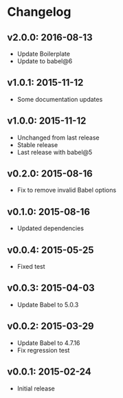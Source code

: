# Changelog

## v2.0.0: 2016-08-13

- Update Boilerplate
- Update to babel@6

## v1.0.1: 2015-11-12

- Some documentation updates

## v1.0.0: 2015-11-12

- Unchanged from last release
- Stable release
- Last release with babel@5

## v0.2.0: 2015-08-16

- Fix to remove invalid Babel options

## v0.1.0: 2015-08-16

- Updated dependencies

## v0.0.4: 2015-05-25

- Fixed test

## v0.0.3: 2015-04-03

- Update Babel to 5.0.3

## v0.0.2: 2015-03-29

- Update Babel to 4.7.16
- Fix regression test

## v0.0.1: 2015-02-24

- Initial release
